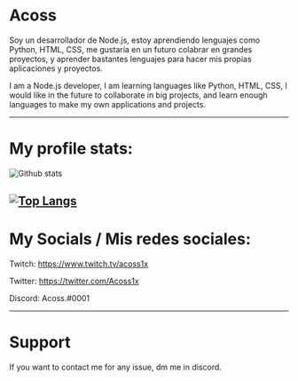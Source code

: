 # Acoss

Soy un desarrollador de Node.js, estoy aprendiendo lenguajes como Python, HTML, CSS, me gustaría en un futuro colabrar en grandes proyectos, y aprender bastantes lenguajes para hacer mis propias aplicaciones y proyectos.

I am a Node.js developer, I am learning languages like Python, HTML, CSS, I would like in the future to collaborate in big projects, and learn enough languages to make my own applications and projects.

-----------------------------------------------------------------------------------------------------------------------------------------------------------------------------------
# My profile stats:

![Github stats](https://github-readme-stats.vercel.app/api?username=Acoss1x&show_icons=true&theme=dark)

[![Top Langs](https://github-readme-stats.vercel.app/api/top-langs/?username=Acoss1x&theme=dark)](https://github.com/anuraghazra/github-readme-stats)
-----------------------------------------------------------------------------------------------------------------------------------------------------------------------------------
# My Socials / Mis redes sociales:

Twitch: https://www.twitch.tv/acoss1x

Twitter: https://twitter.com/Acoss1x

Discord: Acoss.#0001

-----------------------------------------------------------------------------------------------------------------------------------------------------------------------------------
# Support

If you want to contact me for any issue, dm me in discord.
